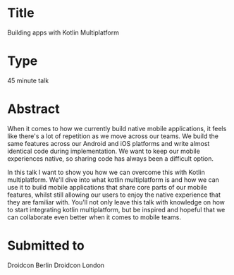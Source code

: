 # Title  

Building apps with Kotlin Multiplatform

# Type  

45 minute talk  

# Abstract  

When it comes to how we currently build native mobile applications, it feels like there's a lot of repetition as we move across our teams. We build the same features across our Android and iOS platforms and write almost identical code during implementation. We want to keep our mobile experiences native, so sharing code has always been a difficult option.

In this talk I want to show you how we can overcome this with Kotlin multiplatform. We'll dive into what kotlin multiplatform is
and how we can use it to build mobile applications that share core parts of our mobile features, whilst still allowing our users to enjoy the native experience that they are familiar with. You'll not only leave this talk with knowledge on how to start integrating kotlin multiplatform, but be inspired and hopeful that we can collaborate even better when it comes to mobile teams.

# Submitted to  

Droidcon Berlin 
Droidcon London
